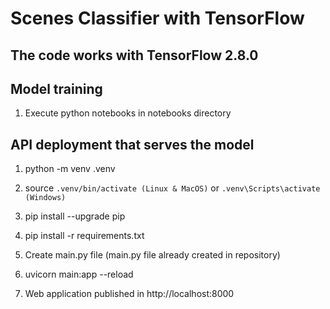 # Scenes Classifier with TensorFlow

## The code works with TensorFlow 2.8.0

## Model training

1. Execute python notebooks in notebooks directory 

## API deployment that serves the model

1. python -m venv .venv

2. source `.venv/bin/activate (Linux & MacOS)` or `.venv\Scripts\activate (Windows)`

3. pip install --upgrade pip

4. pip install -r requirements.txt

5. Create main.py file (main.py file already created in repository)

6. uvicorn main:app --reload

7. Web application published in http://localhost:8000
